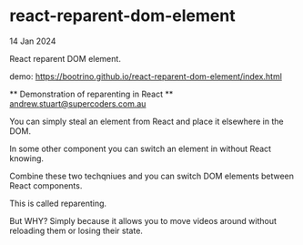 # react-reparent-dom-element

14 Jan 2024

React reparent DOM element.

demo: https://bootrino.github.io/react-reparent-dom-element/index.html

** Demonstration of reparenting in React **
andrew.stuart@supercoders.com.au
 
You can simply steal an element from React and place it elsewhere in the DOM.

In some other component you can switch an element in without React knowing.

Combine these two techqniues and you can switch DOM elements between React components.

This is called reparenting.
    
But WHY? Simply because it allows you to move videos around without reloading them or losing their state.
